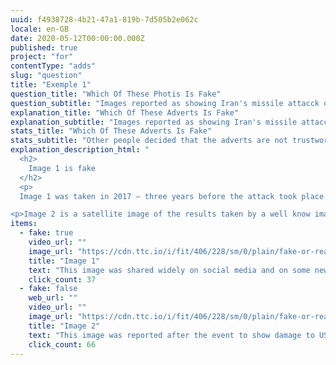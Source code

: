 ```yaml
---
uuid: f4938728-4b21-47a1-819b-7d505b2e062c
locale: en-GB
date: 2020-05-12T00:00:00.000Z
published: true
project: "for"
contentType: "adds"
slug: "question"
title: "Exemple 1"
question_title: "Which Of These Photis Is Fake"
question_subtitle: "Images reported as showing Iran's missile attacck on a US base in Iraq on 7 Jan 2020 "
explanation_title: "Which Of These Adverts Is Fake"
explanation_subtitle: "Images reported as showing Iran's missile attacck on a US base in Iraq on 7 Jan 2020 "
stats_title: "Which Of These Adverts Is Fake"
stats_subtitle: "Other people decided that the adverts are not trustworthy"
explanation_description_html: "
  <h2>
    Image 1 is fake
  </h2>
  <p>
  Image 1 was taken in 2017 – three years before the attack took place.</p>

<p>Image 2 is a satellite image of the results taken by a well know imaging company Planet Labs, Inc, shared by Reuters, and published by BBC, New York Times, CNN, Al Jazeera and other news channels that are known to verify all the images they use in news reports.</p>"
items:
  - fake: true
    video_url: ""
    image_url: "https://cdn.ttc.io/i/fit/406/228/sm/0/plain/fake-or-real-news-edition/q3_1.jpg"
    title: "Image 1"
    text: "This image was shared widely on social media and on some new channels"
    click_count: 37
  - fake: false
    web_url: ""
    video_url: ""
    image_url: "https://cdn.ttc.io/i/fit/406/228/sm/0/plain/fake-or-real-news-edition/q3_2.jpg"
    title: "Image 2"
    text: "This image was reported after the event to show damage to US bases as a result of the attack."
    click_count: 66
---
```

